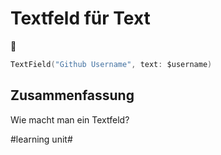 # Textfeld für Text
🧩

```swift
TextField("Github Username", text: $username)
```

## Zusammenfassung
Wie macht man ein Textfeld?

#learning unit#